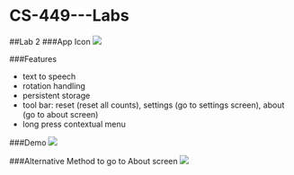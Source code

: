 # CS-449---Labs
##Lab 2
###App Icon
![](http://i.imgur.com/NPOaNYk.png)

###Features
- text to speech
- rotation handling
- persistent storage
- tool bar: reset (reset all counts), settings (go to settings screen), about (go to about screen)
- long press contextual menu

###Demo
![](http://g.recordit.co/a8l8szTLGF.gif)

###Alternative Method to go to About screen
![](http://g.recordit.co/ZOsgKbkaeU.gif)

